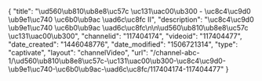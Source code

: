 {
    "title": "\ud560\ub810\ub8e8\uc57c \uc131\uac00\ub300 - \uc8c4\uc9d0 \ub9e1\uc740 \uc6b0\ub9ac \uad6c\uc8fc II",
    "description": "\uc8c4\uc9d0 \ub9e1\uc740 \uc6b0\ub9ac \uad6c\uc8fc\n\n\ud560\ub810\ub8e8\uc57c \uc131\uac00\ub300",
    "channelid": "117404174",
    "videoid": "117404477",
    "date_created": "1446048776",
    "date_modified": "1506721314",
    "type": "captivate",
    "layout": "channelVideo",
    "url": "\/channel-abc-1\/\ud560\ub810\ub8e8\uc57c-\uc131\uac00\ub300-\uc8c4\uc9d0-\ub9e1\uc740-\uc6b0\ub9ac-\uad6c\uc8fc\/117404174-117404477"
}